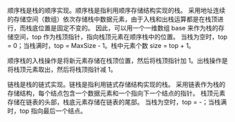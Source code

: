 顺序栈是栈的顺序实现。顺序栈是指利用顺序存储结构实现的栈。
采用地址连续的存储空间（数组）依次存储栈中数据元素，由于入栈和出栈运算都是在栈顶进行，而栈底位置是固定不变的。
因此，可以用一个一维数组 base 来作为栈的存储空间，top 作为栈顶指针，指向栈顶元素在顺序栈中的位置。
当栈为空时，top = 0；当栈满时，top = MaxSize - 1。栈中元素个数 size = top + 1。

顺序栈的入栈操作是将新元素存储在栈顶位置，然后将栈顶指针加 1。出栈操作是将栈顶元素取出，然后将栈顶指针减 1。

链栈是栈的链式实现。链栈是指利用链式存储结构实现的栈。
采用链表作为栈的存储结构，每个结点包含一个数据元素和一个指向下一个结点的指针。
栈顶元素存储在链表的头部，栈底元素存储在链表的尾部。
当栈为空时，top = -；当栈满时，top 指向最后一个结点。

